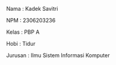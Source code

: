 Nama : Kadek Savitri

NPM : 2306203236

Kelas : PBP A

Hobi : Tidur

Jurusan : Ilmu Sistem Informasi Komputer
